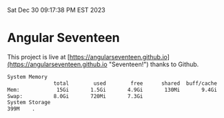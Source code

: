 Sat Dec 30 09:17:38 PM EST 2023

# Angular Seventeen


This project is live at [https://angularseventeen.github.io](https://angularseventeen.github.io "Seventeen!") thanks to Github.

```bash
System Memory
               total        used        free      shared  buff/cache   available
Mem:            15Gi       1.5Gi       4.9Gi       130Mi       9.4Gi        13Gi
Swap:          8.0Gi       720Mi       7.3Gi
System Storage
399M	.
```
```bash
